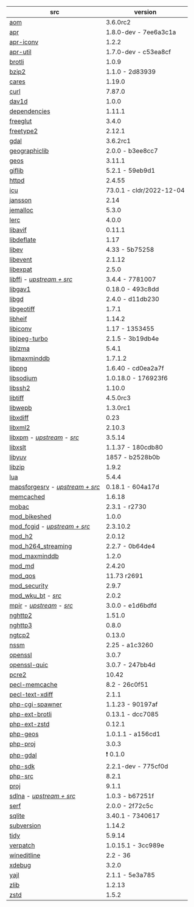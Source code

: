 | src | version |
| ---- | ---- |
| [aom](https://aomedia.googlesource.com/aom) | 3.6.0rc2 |
| [apr](https://github.com/apache/apr) | 1.8.0-dev - 7ee6a3c1a |
| [apr-iconv](https://github.com/apache/apr-iconv) | 1.2.2 |
| [apr-util](https://github.com/apache/apr-util) | 1.7.0-dev - c53ea8cf |
| [brotli](https://github.com/google/brotli) | 1.0.9 |
| [bzip2](https://gitlab.com/bzip2/bzip2.git) | 1.1.0 - 2d83939 |
| [cares](https://github.com/c-ares/c-ares) | 1.19.0 |
| [curl](https://github.com/curl/curl) | 7.87.0 |
| [dav1d](https://code.videolan.org/videolan/dav1d.git) | 1.0.0 |
| [dependencies](https://github.com/lucasg/Dependencies) | 1.11.1 |
| [freeglut](https://github.com/dcnieho/FreeGLUT.git) | 3.4.0 |
| [freetype2](https://git.savannah.nongnu.org/git/freetype/freetype2.git/) | 2.12.1 |
| [gdal](https://github.com/OSGeo/gdal) | 3.6.2rc1 |
| [geographiclib](https://git.code.sf.net/p/geographiclib/code) | 2.0.0 - b3ee8cc7 |
| [geos](https://github.com/libgeos/geos) | 3.11.1 |
| [giflib](https://github.com/gongjianbo/GifLib) | 5.2.1 - 59eb9d1 |
| [httpd](https://github.com/apache/httpd) | 2.4.55 |
| [icu](https://github.com/unicode-org/icu) | 73.0.1 - cldr/2022-12-04 |
| [jansson](https://github.com/akheron/jansson) | 2.14 |
| [jemalloc](https://github.com/jemalloc/jemalloc) | 5.3.0 |
| [lerc](https://github.com/Esri/lerc.git) | 4.0.0 |
| [libavif](https://github.com/AOMediaCodec/libavif.git) | 0.11.1 |
| [libdeflate](https://github.com/ebiggers/libdeflate.git) | 1.17 |
| [libev](https://git.lighttpd.net/libev) | 4.33 - 5b75258 |
| [libevent](https://github.com/libevent/libevent) | 2.1.12 |
| [libexpat](https://github.com/libexpat/libexpat) | 2.5.0 |
| [libffi](https://github.com/nono303/libffi) - _[upstream + src](https://github.com/libffi/libffi)_ | 3.4.4 - 7781007 |
| [libgav1](https://chromium.googlesource.com/codecs/libgav1) | 0.18.0 - 493c8dd |
| [libgd](https://github.com/libgd/libgd) | 2.4.0 - d11db230 |
| [libgeotiff](https://github.com/OSGeo/libgeotiff) | 1.7.1 |
| [libheif](https://github.com/strukturag/libheif) | 1.14.2 |
| [libiconv](https://github.com/pffang/libiconv-for-Windows) | 1.17 - 1353455 |
| [libjpeg-turbo](https://github.com/libjpeg-turbo/libjpeg-turbo) | 2.1.5 - 3b19db4e |
| [liblzma](https://github.com/ShiftMediaProject/liblzma) | 5.4.1 |
| [libmaxminddb](https://github.com/maxmind/libmaxminddb) | 1.7.1.2 |
| [libpng](https://sourceforge.net/p/libpng/code/ci/master/tree/) | 1.6.40 - cd0ea2a7f |
| [libsodium](https://github.com/jedisct1/libsodium.git) | 1.0.18.0 - 176923f6 |
| [libssh2](https://github.com/libssh2/libssh2) | 1.10.0 |
| [libtiff](https://gitlab.com/libtiff/libtiff) | 4.5.0rc3 |
| [libwepb](https://chromium.googlesource.com/webm/libwebp) | 1.3.0rc1 |
| [libxdiff](https://github.com/opencor/libxdiff) | 0.23 |
| [libxml2](https://gitlab.gnome.org/GNOME/libxml2.git) | 2.10.3 |
| [libxpm](https://github.com/nono303/libxpm.git) - _[upstream](https://github.com/winlibs/libxpm)_ - _[src](https://gitlab.freedesktop.org/xorg/lib/libxpm)_ | 3.5.14 |
| [libxslt](https://gitlab.gnome.org/GNOME/libxslt) | 1.1.37 - 180cdb80 |
| [libyuv](https://chromium.googlesource.com/libyuv/libyuv) | 1857 - b2528b0b |
| [libzip](https://github.com/nih-at/libzip) | 1.9.2 |
| [lua](https://github.com/lua/lua) | 5.4.4 |
| [mapsforgesrv](https://github.com/nono303/mapsforgesrv.git) - _[upstream + src](https://github.com/telemaxx/mapsforgesrv)_ | 0.18.1 - 604a17d |
| [memcached](https://github.com/memcached/memcached) | 1.6.18 |
| [mobac](https://svn.code.sf.net/p/mobac/code) | 2.3.1 - r2730 |
| [mod_bikeshed](https://github.com/JBlond/mod_bikeshed) | 1.0.0 |
| [mod_fcgid](https://github.com/nono303/mod_fcgid) - _[upstream + src](https://github.com/pagespeed/mod_fcgid)_ | 2.3.10.2 |
| [mod_h2](https://github.com/icing/mod_h2) | 2.0.12 |
| [mod_h264_streaming](https://github.com/traceypooh/mod_h264_streaming--intra-keyframes) | 2.2.7 - 0b64de4 |
| [mod_maxminddb](https://github.com/maxmind/mod_maxminddb) | 1.2.0 |
| [mod_md](https://github.com/icing/mod_md) | 2.4.20 |
| [mod_qos](https://sourceforge.net/p/mod-qos/source/HEAD/tree/trunk/httpd_src/modules/qos/) | 11.73 r2691 |
| [mod_security](https://github.com/SpiderLabs/ModSecurity) | 2.9.7 |
| [mod_wku_bt](https://github.com/nono303/mod_whatkilledus) - _[src](https://emptyhammock.com/media/downloads/wku_bt-2.01.zip)_ | 2.0.2 |
| [mpir](https://github.com/nono303/mpir) - _[upstream](https://github.com/BrianGladman/mpir)_ - _[src](https://github.com/wbhart/mpir)_ | 3.0.0 - e1d6bdfd |
| [nghttp2](https://github.com/nghttp2/nghttp2) | 1.51.0 |
| [nghttp3](https://github.com/ngtcp2/nghttp3) | 0.8.0 |
| [ngtcp2](https://github.com/ngtcp2/ngtcp2) | 0.13.0 |
| [nssm](https://github.com/puppetlabs/nssm) | 2.25 - a1c3260 |
| [openssl](https://github.com/openssl/openssl) | 3.0.7 |
| [openssl-quic](https://github.com/quictls/openssl/tree/openssl-3.0.7+quic) | 3.0.7 - 247bb4d |
| [pcre2](https://github.com/PCRE2Project/pcre2) | 10.42 |
| [pecl-memcache](https://github.com/websupport-sk/pecl-memcache) | 8.2 - 26c0f51 |
| [pecl-text-xdiff](https://github.com/php/pecl-text-xdiff) | 2.1.1 |
| [php-cgi-spawner](https://github.com/deemru/php-cgi-spawner) | 1.1.23 - 90197af |
| [php-ext-brotli](https://github.com/kjdev/php-ext-brotli) | 0.13.1 -  dcc7085 |
| [php-ext-zstd](https://github.com/kjdev/php-ext-zstd) | 0.12.1 |
| [php-geos](https://github.com/ModelTech/php-geos) | 1.0.1.1 - a156cd1 |
| [php-proj](https://github.com/swen100/phpng-proj) | 3.0.3 |
| [php-gdal](https://github.com/nono303/php-gdal) | :exclamation: 0.1.0 |
| [php-sdk](https://github.com/php/php-sdk-binary-tools) | 2.2.1-dev - 775cf0d |
| [php-src](https://github.com/php/php-src) | 8.2.1 |
| [proj](https://github.com/OSGeo/PROJ) | 9.1.1 |
| [sdlna](https://github.com/nono303/simpleDLNA) - _[upstream + src](https://github.com/nmaier/simpleDLNA)_ | 1.0.3 - b67251f |
| [serf](https://github.com/apache/serf.git) | 2.0.0 - 2f72c5c |
| [sqlite](https://github.com/rhuijben/sqlite-amalgamation) | 3.40.1 - 7340617 |
| [subversion](https://github.com/apache/subversion) | 1.14.2 |
| [tidy](https://github.com/htacg/tidy-html5) | 5.9.14 |
| [verpatch](https://github.com/pavel-a/ddverpatch) | 1.0.15.1 - 3cc989e |
| [wineditline](https://svn.code.sf.net/p/mingweditline/code) | 2.2 - 36 |
| [xdebug](https://github.com/xdebug/xdebug) | 3.2.0 |
| [yajl](https://github.com/lloyd/yajl) | 2.1.1 - 5e3a785 |
| [zlib](https://github.com/madler/zlib) | 1.2.13 |
| [zstd](https://github.com/facebook/zstd/tree/v1.5.2) | 1.5.2 |